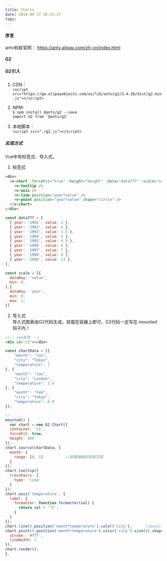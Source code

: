```yaml
---
title: Charts
date: 2019-09-17 10:33:17
tags:
---
```



#### 序言
antv蚂蚁官网： <https://antv.alipay.com/zh-cn/index.html>

#### G2

##### G2引入

1. CDN：   
`<script src="https://gw.alipayobjects.com/os/lib/antv/g2/3.4.10/dist/g2.min.js"></script>
`

2. NPM:  
`$ npm install @antv/g2 --save`  
`import G2 from '@antv/g2'`  

3. 本地脚本：  
`<script src="./g2.js"></script>`

##### 实现方式
Vue中有标签式、导入式。  
1. 标签式
```html
<div>
  <v-chart :forceFit="true" :height="height" :data="data777" :scale="scale">
    <v-tooltip />
    <v-axis />
    <v-line position="year*value" />
    <v-point position="year*value" shape="circle" />
  </v-chart>
</div>
```
```javascript
const data777 = [
  { year: '1991', value: 3 },
  { year: '1992', value: 4 },
  { year: '1993', value: 3.5 },
  { year: '1994', value: 5 },
  { year: '1995', value: 4.9 },
  { year: '1996', value: 6 },
  { year: '1997', value: 7 },
  { year: '1998', value: 9 },
  { year: '1999', value: 13 },
];

const scale = [{
  dataKey: 'value',
  min: 0,
},{
  dataKey: 'year',
  min: 0,
  max: 1,
}]
```

2. 导入式  
导入式图表由G2代码生成，挂载在容器上即可，G2代码一定写在 *mounted* 钩子内！

```html 
<!-- vue标签 -->
<div id="c1"></div>
```

```javascript
const chartData = [{
    "month": "Jan",
    "city": "Tokyo",
    "temperature": 7
}, {
    "month": "Jan",
    "city": "London",
    "temperature": 3.9
}, {
    "month": "Feb",
    "city": "Tokyo",
    "temperature": 6.9
}];

// ......
mounted() {
  var chart = new G2.Chart({
  container: 'c1',
  forceFit: true,
  height: 600
});
chart.source(chartData, {
  month: {        
    range: [0, 1]          //配置横轴的宽度范围
  }
});
chart.tooltip({
  crosshairs: {
    type: 'line'
  }
});
chart.axis('temperature', {
  label: {
    formatter: function formatter(val) {
      return val + '°C';
    }
  }
});
chart.line().position('month*temperature').color('city');      //position('X轴*Y轴')
chart.point().position('month*temperature').color('city').size(4).shape('circle').style({
  stroke: '#fff',
  lineWidth: 1
});
chart.render();
},
```